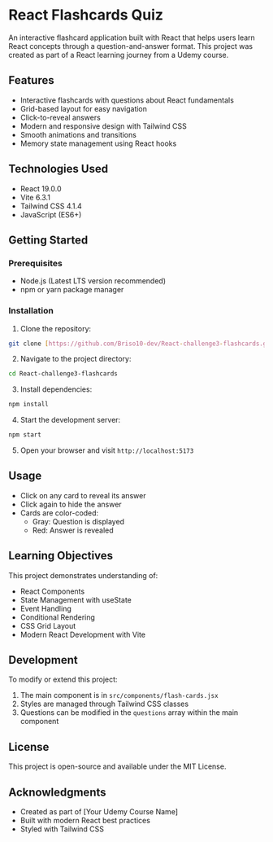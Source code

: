 # React Flashcards Quiz

An interactive flashcard application built with React that helps users learn React concepts through a question-and-answer format. This project was created as part of a React learning journey from a Udemy course.

<!-- ![React Flashcards Preview](preview.png) -->

## Features

- Interactive flashcards with questions about React fundamentals
- Grid-based layout for easy navigation
- Click-to-reveal answers
- Modern and responsive design with Tailwind CSS
- Smooth animations and transitions
- Memory state management using React hooks

## Technologies Used

- React 19.0.0
- Vite 6.3.1
- Tailwind CSS 4.1.4
- JavaScript (ES6+)

## Getting Started

### Prerequisites

- Node.js (Latest LTS version recommended)
- npm or yarn package manager

### Installation

1. Clone the repository:
```bash
git clone [https://github.com/Briso10-dev/React-challenge3-flashcards.git]
```

2. Navigate to the project directory:
```bash
cd React-challenge3-flashcards
```

3. Install dependencies:
```bash
npm install
```

4. Start the development server:
```bash
npm start
```

5. Open your browser and visit `http://localhost:5173`

## Usage

- Click on any card to reveal its answer
- Click again to hide the answer
- Cards are color-coded:
  - Gray: Question is displayed
  - Red: Answer is revealed

## Learning Objectives

This project demonstrates understanding of:
- React Components
- State Management with useState
- Event Handling
- Conditional Rendering
- CSS Grid Layout
- Modern React Development with Vite

## Development

To modify or extend this project:

1. The main component is in `src/components/flash-cards.jsx`
2. Styles are managed through Tailwind CSS classes
3. Questions can be modified in the `questions` array within the main component

## License

This project is open-source and available under the MIT License.

## Acknowledgments

- Created as part of [Your Udemy Course Name]
- Built with modern React best practices
- Styled with Tailwind CSS
